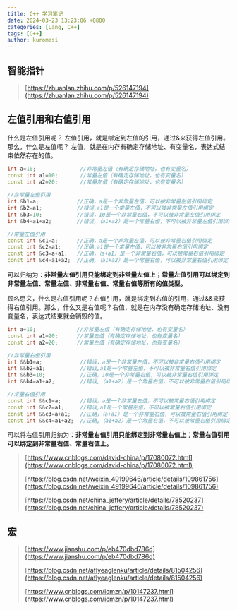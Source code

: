 ```yaml
---
title: C++ 学习笔记
date: 2024-03-23 13:23:06 +0800
categories: [Lang, C++]
tags: [C++]
author: kuromesi
---
```


## 智能指针

> [https://zhuanlan.zhihu.com/p/526147194](https://zhuanlan.zhihu.com/p/526147194)

## 左值引用和右值引用

什么是左值引用呢？
左值引用，就是绑定到左值的引用，通过&来获得左值引用。
那么，什么是左值呢？
左值，就是在内存有确定存储地址、有变量名，表达式结束依然存在的值。

```c++
int a=10;              //非常量左值（有确定存储地址，也有变量名）
const int a1=10;       //常量左值（有确定存储地址，也有变量名）
const int a2=20;       //常量左值（有确定存储地址，也有变量名）
 
//非常量左值引用
int &b1=a;            //正确，a是一个非常量左值，可以被非常量左值引用绑定
int &b2=a1;           //错误,a1是一个常量左值，不可以被非常量左值引用绑定
int &b3=10;           //错误，10是一个非常量右值，不可以被非常量左值引用绑定
int &b4=a1+a2;        //错误,（a1+a2）是一个常量右值，不可以被非常量左值引用绑定

//常量左值引用
const int &c1=a;      //正确，a是一个非常量左值，可以被非常量右值引用绑定
const int &c2=a1;     //正确,a1是一个常量左值，可以被非常量右值引用绑定
const int &c3=a+a1;   //正确，（a+a1）是一个非常量右值，可以被常量右值引用绑定
const int &c4=a1+a2;  //正确,（a1+a2）是一个常量右值，可以被非常量右值引用绑定
```

可以归纳为：**非常量左值引用只能绑定到非常量左值上；常量左值引用可以绑定到非常量左值、常量左值、非常量右值、常量右值等所有的值类型。**

顾名思义，什么是右值引用呢？右值引用，就是绑定到右值的引用，通过&&来获得右值引用。那么，什么又是右值呢？右值，就是在内存没有确定存储地址、没有变量名，表达式结束就会销毁的值。

```c++
int a=10;             //非常量左值（有确定存储地址，也有变量名）
const int a1=20;      //常量左值（有确定存储地址，也有变量名）
const int a2=20;      //常量左值（有确定存储地址，也有变量名）

//非常量右值引用
int &&b1=a;            //错误，a是一个非常量左值，不可以被非常量右值引用绑定
int &&b2=a1;           //错误,a1是一个常量左值，不可以被非常量右值引用绑定
int &&b3=10;           //正确，10是一个非常量右值，可以被非常量右值引用绑定
int &&b4=a1+a2;        //错误,（a1+a2）是一个常量右值，不可以被非常量右值引用绑定

//常量右值引用
const int &&c1=a;      //错误，a是一个非常量左值，不可以被常量右值引用绑定
const int &&c2=a1;     //错误,a1是一个常量左值，不可以被常量右值引用绑定
const int &&c3=a+a1;   //正确，（a+a1）是一个非常量右值，可以被常量右值引用绑定
const int &&c4=a1+a2;  //正确,（a1+a2）是一个常量右值，不可以被常量右值引用绑定
```

可以将右值引用归纳为：**非常量右值引用只能绑定到非常量右值上；常量右值引用可以绑定到非常量右值、常量右值上。**

> [https://www.cnblogs.com/david-china/p/17080072.html](https://www.cnblogs.com/david-china/p/17080072.html)
>
> [https://blog.csdn.net/weixin_49199646/article/details/109861756](https://blog.csdn.net/weixin_49199646/article/details/109861756)
>
> [https://blog.csdn.net/china_jeffery/article/details/78520237](https://blog.csdn.net/china_jeffery/article/details/78520237)

## 宏

> [https://www.jianshu.com/p/eb470dbd786d](https://www.jianshu.com/p/eb470dbd786d)
>
> [https://blog.csdn.net/aflyeaglenku/article/details/81504256](https://blog.csdn.net/aflyeaglenku/article/details/81504256) 
>
> [https://www.cnblogs.com/icmzn/p/10147237.html](https://www.cnblogs.com/icmzn/p/10147237.html)